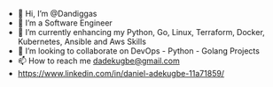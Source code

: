- 👋 Hi, I’m @Dandiggas
- 👀 I’m a Software Engineer
- 🌱 I’m currently enhancing my Python, Go, Linux, Terraform, Docker, Kubernetes, Ansible and Aws Skills 
- 💞️ I’m looking to collaborate on DevOps - Python - Golang Projects 
- 📫 How to reach me dadekugbe@gmail.com
- https://www.linkedin.com/in/daniel-adekugbe-11a71859/

<!---
Dandiggas/Dandiggas is a ✨ special ✨ repository because its `README.md` (this file) appears on your GitHub profile.
You can click the Preview link to take a look at your changes.
--->

